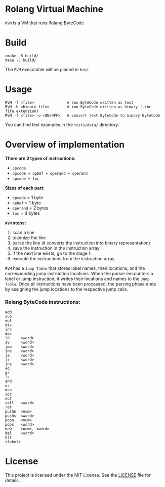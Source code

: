 # Rolang Virtual Machine

`RVM` is a VM that runs Rolang ByteCode

# Build

```
cmake -B build/
make -C build/
```

The `RVM` executable will be placed in `bin/`.

# Usage

```
RVM -f <file>				# run ByteCode written as text
RVM -b <binary file>		# run ByteCode written as binary (.rbc file extension)
RVM -f <file> -o <ON/OFF>	# convert text ByteCode to binary ByteCode
```

You can find test examples in the `tests/data/` directory.

# Overview of implementation
**There are 3 types of instructions:**
* `opcode`
* `opcode + opDef + operand + operand`
* `opcode + loc`

**Sizes of each part:**
* `opcode` = 1 byte
* `opDef` = 1 byte
* `operand` = 2 bytes
* `loc` = 4 bytes

**`RVM` steps:**
1. scan a line
2. tokenize the line
3. parse the line (it converts the instruction into binary representation)
4. save the instruction in the instruction array
5. if the next line exists, go to the stage 1.
6. execute the instructions from the instruction array

`RVM` has a `Jump Table` that stores label names, their locations, and the corresponding jump instruction locations. When the parser encounters a label or jump instruction, it writes their locations and names to the `Jump Table`. Once all instructions have been processed, the parsing phase ends by assigning the jump locations to the respective jump calls.

### Rolang ByteCode instructions:
```
add
sub
mul
div
inc
dec
ld     <word>
sv     <word>
jmp    <word>
jne    <word>
je     <word>
jz     <word>
jnz    <word>
eq
gr
ls
and
or
nan
xor
not
call   <word>
ret
pushn  <num>
pushs  <word>
popn   <num>
pops   <word>
new    <num>, <word>
del    <word>
hlt
<label>
```

# License

This project is licensed under the MIT License. See the [LICENSE](LICENSE) file for details.
